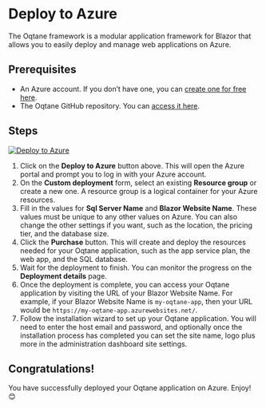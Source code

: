 # Deploy to Azure
The Oqtane framework is a modular application framework for Blazor that allows you to easily deploy and manage web applications on Azure.

## Prerequisites
- An Azure account. If you don’t have one, you can [create one for free here](https://azure.microsoft.com/en-in/free/).
- The Oqtane GitHub repository. You can [access it here](https://www.github.com/oqtane/oqtane.framework).

## Steps
[![Deploy to Azure](https://aka.ms/deploytoazurebutton)](https://portal.azure.com/#create/Microsoft.Template/uri/https%3A%2F%2Fraw.githubusercontent.com%2Foqtane%2Foqtane.framework%2Fmaster%2Fazuredeploy.json)

1. Click on the **Deploy to Azure** button above. This will open the Azure portal and prompt you to log in with your Azure account.
2. On the **Custom deployment** form, select an existing **Resource group** or create a new one. A resource group is a logical container for your Azure resources.
3. Fill in the values for **Sql Server Name** and **Blazor Website Name**. These values must be unique to any other values on Azure. You can also change the other settings if you want, such as the location, the pricing tier, and the database size.
4. Click the **Purchase** button. This will create and deploy the resources needed for your Oqtane application, such as the app service plan, the web app, and the SQL database.
5. Wait for the deployment to finish. You can monitor the progress on the **Deployment details** page.
6. Once the deployment is complete, you can access your Oqtane application by visiting the URL of your Blazor Website Name. For example, if your Blazor Website Name is `my-oqtane-app`, then your URL would be `https://my-oqtane-app.azurewebsites.net/`.
7. Follow the installation wizard to set up your Oqtane application. You will need to enter the host email and password, and optionally once the installation process has completed you can set the site name, logo plus more in the  administration dashboard site settings.

## Congratulations!
You have successfully deployed your Oqtane application on Azure. Enjoy! 😊
